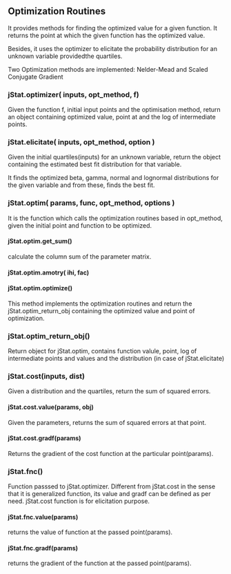 ## Optimization Routines

It provides methods for finding the optimized value for a given function. It returns the point at which the given function has the optimized value.

Besides, it uses the optimizer to elicitate the probability distribution for an unknown variable providedthe quartiles.

Two Optimization methods are implemented: Nelder-Mead and Scaled Conjugate Gradient

### jStat.optimizer( inputs, opt_method, f)

Given the function f, initial input points and the optimisation method, return an object containing
optimized value, point at and the log of intermediate points.

### jStat.elicitate( inputs, opt_method, option )

Given the initial quartiles(inputs) for an unknown variable, return the object containing the
estimated best fit distribution for that variable.

It finds the optimized beta, gamma, normal and lognormal distributions for the given variable and
from these, finds the best fit.

### jStat.optim( params, func, opt_method, options )

It is the function which calls the optimization routines based in opt_method, given the initial
point and function to be optimized.

#### jStat.optim.get_sum()

calculate the column sum of the parameter matrix.

#### jStat.optim.amotry( ihi, fac)

#### jStat.optim.optimize()

This method implements the optimization routines and return the jStat.optim_return_obj containing the
optimized value and point of optimization.

### jStat.optim_return_obj()

Return object for jStat.optim, contains function valule, point, log of intermediate points and values
and the distribution (in case of jStat.elicitate)

### jStat.cost(inputs, dist)

Given a distribution and the quartiles, return the sum of squared errors.

#### jStat.cost.value(params, obj)

Given the parameters, returns the sum of squared errors at that point.

#### jStat.cost.gradf(params)

Returns the gradient of the cost function at the particular point(params).

### jStat.fnc()

Function passsed to jStat.optimizer. Different from jStat.cost in the sense that it is generalized
function, its value and gradf can be defined as per need. jStat.cost function is for elicitation
purpose.

#### jStat.fnc.value(params)

returns the value of function at the passed point(params).

#### jStat.fnc.gradf(params)

returns the gradient of the function at the passed point(params).
